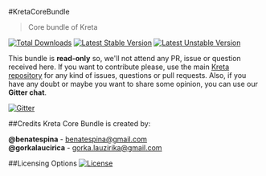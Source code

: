 #KretaCoreBundle
> Core bundle of Kreta

[![Total Downloads](https://poser.pugx.org/kreta/core-bundle/downloads)](https://packagist.org/packages/kreta/core-bundle)
[![Latest Stable Version](https://poser.pugx.org/kreta/core-bundle/v/stable.svg)](https://packagist.org/packages/kreta/core-bundle)
[![Latest Unstable Version](https://poser.pugx.org/kreta/core-bundle/v/unstable.svg)](https://packagist.org/packages/kreta/core-bundle)

This bundle is **read-only** so, we'll not attend any PR, issue or question received here. If you want to contribute please,
use the main [Kreta repository][1] for any kind of issues, questions or pull requests. Also, if you have any doubt or
maybe you want to share some opinion, you can use our **Gitter chat**.

[![Gitter](https://badges.gitter.im/Join%20Chat.svg)](https://gitter.im/kreta/kreta?utm_source=badge&utm_medium=badge&utm_campaign=pr-badge&utm_content=badge)

##Credits
Kreta Core Bundle is created by:
>
**@benatespina** - [benatespina@gmail.com](mailto:benatespina@gmail.com)<br>
**@gorkalaucirica** - [gorka.lauzirika@gmail.com](mailto:gorka.lauzirika@gmail.com)

##Licensing Options
[![License](https://poser.pugx.org/kreta/core-bundle/license.svg)](https://github.com/kreta/CoreBundle/blob/master/LICENSE)

[1]: https://github.com/kreta/kreta
